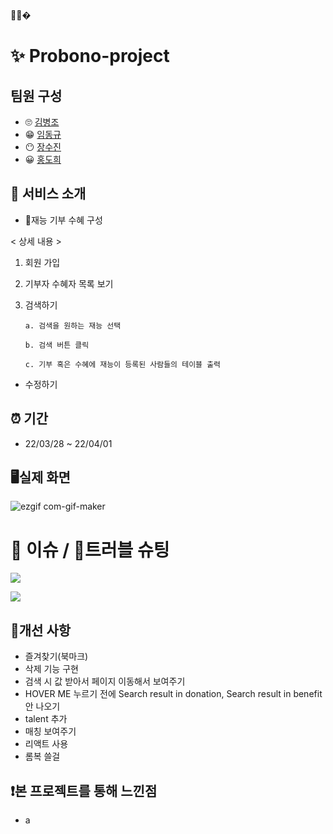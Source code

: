 🚗😜�

# ✨ Probono-project

## 팀원 구성
- 🙄 [김병조](https://github.com/KIMBJ1)
- 😁 [임동규](https://github.com/dongkyuu)
- 😶 [장수진](https://github.com/suziinee)
- 😀 [홍도희](https://github.com/dohee789)

## 🎈 서비스 소개
- 🚀재능 기부 수혜 구성

< 상세 내용 >
1. 회원 가입
2. 기부자 수혜자 목록 보기
3. 검색하기

   ```
   a. 검색을 원하는 재능 선택

   b. 검색 버튼 클릭

   c. 기부 혹은 수혜에 재능이 등록된 사람들의 테이블 출력

   ```
   
 - 수정하기
 
 ## ⏰ 기간
 - 22/03/28 ~ 22/04/01

## 🖥실제 화면
![ezgif com-gif-maker](https://user-images.githubusercontent.com/57746855/161205648-18c771d0-6238-4f9f-8399-66b98d9486f7.gif)

# 🎃 이슈 / 🎯트러블 슈팅
<a href="https://github.com/ProbonoProject/Probono-project/issues?q=is%3Aissue+is%3Aclosed"><img src="https://img.shields.io/badge/CLOSED - issues-D9B68B?style=for-the-badge&logoWidth=50"/></a>

<a href="https://github.com/ProbonoProject/Probono-project/issues?q=is%3Aopen+is%3Aissue"><img src="https://img.shields.io/badge/OPENED - issues-D9B68B?style=for-the-badge&logoWidth=50"/></a>


## 🧐개선 사항

- 즐겨찾기(북마크)
- 삭제 기능 구현
- 검색 시 값 받아서 페이지 이동해서 보여주기
- HOVER ME 누르기 전에 Search result in donation, Search result in benefit 안 나오기
- talent 추가
- 매칭 보여주기
- 리액트 사용
- 롬복 쓸걸


## ❗본 프로젝트를 통해 느낀점

- a

